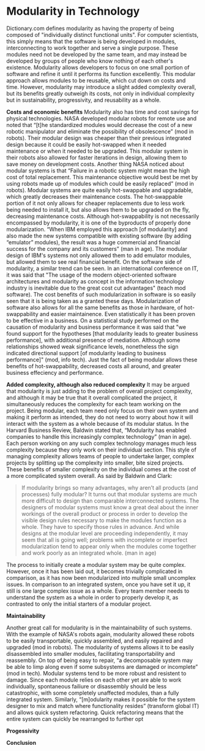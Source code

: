 # Modularity in Technology
Dictionary.com defines modularity as having the property of being composed of "individually distinct functional units". For computer scientists, this simply means that the software is being developed in modules, interconnecting to work together and serve a single purpose. These modules need not be developed by the same team, and may instead be developed by groups of people who know nothing of each other's existence. Modularity allows developers to focus on one small portion of software and refine it until it performs its function excellently. This modular approach allows modules to be reusable, which cut down on costs and time. However, modularity may introduce a slight added complexity overall, but its benefits greatly outweigh its costs, not only in individual complexity but in sustainability, progressivity, and reusability as a whole.

**Costs and economic benefits**
Modularity also has time and cost savings for physical technologies. NASA developed modular robots for remote use and noted that “[t]he standardized modules would decrease the cost of a new robotic manipulator and eliminate the possibility of obsolescence” (mod in robots). Their modular design was cheaper than their previous integrated design because it could be easily hot-swapped when it needed maintenance or when it needed to be upgraded. This modular system in their robots also allowed for faster iterations in design, allowing them to save money on development costs. Another thing NASA noticed about modular systems is that “Failure in a robotic system might mean the high cost of total replacement. This maintenance objective would best be met by using robots made up of modules which could be easily replaced” (mod in robots). Modular systems are quite easily hot-swappable and upgradable, which greatly decreases their maintenance costs. The hot-swappable portion of it not only allows for cheaper replacements due to less work being needed to install it, but also allows them to be upgraded on the fly, decreasing maintenance costs. Although hot-swappability is not necessarily encompassed by modularity, it is one of the byproducts of properly done modularization. “When IBM employed this approach [of modularity] and also made the new systems compatible with existing software (by adding “emulator” modules), the result was a huge commercial and financial success for the company and its customers” (man in age). The modular design of IBM's systems not only allowed them to add emulator modules, but allowed them to see real financial benefit. On the software side of modularity, a similar trend can be seen. In an international conference on IT, it was said that "The usage of the modern object-oriented software architectures and modularity as concept in the information technology industry is inevitable due to the great cost cut advantages" (teach mod software). The cost benefits of such modularization in software is so easily seen that it is being taken as a granted these days. Modularization of software also allows for all the same benefits as those in hardware, of hot-swappability and easier maintainence. Even statistically it has been proven to be effective in a business. On a statistical study performed on the causation of modularity and business performance it was said that "we found support for the hypotheses [that modularity leads to greater business performance], with additional presence of mediation. Although some relationships showed weak significance levels, nonetheless the sign indicated directional support [of modularity leading to business performance]" (mod, info tech). Just the fact of being modular allows these benefits of hot-swappability, decreased costs all around, and greater business effeciency and performance.

**Added complexity, although also reduced complexity**
It may be argued that modularity is just adding to the problem of overall project complexity, and although it may be true that it overall complicated the project, it simultaneously reduces the complexity for each team working on the project. Being modular, each team need only focus on their own system and making it perform as intended, they do not need to worry about how it will interact with the system as a whole because of its modular status. In the Harvard Business Review, Baldwin stated that, “Modularity has enabled companies to handle this increasingly complex technology” (man in age). Each person working on any such complex technology manages much less complexity because they only work on their individual section. This style of managing complexity allows teams of people to undertake larger, complex projects by splitting up the complexity into smaller, bite sized projects. These benefits of smaller complexity on the individual comes at the cost of a more complicated system overall. As said by Baldwin and Clark:

> If modularity brings so many advantages, why aren’t all products (and processes) fully modular? It turns out that modular systems are much more difficult to design than comparable interconnected systems. The designers of modular systems must know a great deal about the inner workings of the overall product or process in order to develop the visible design rules necessary to make the modules function as a whole. They have to specify those rules in advance. And while designs at the modular level are proceeding independently, it may seem that all is going well; problems with incomplete or imperfect modularization tend to appear only when the modules come together and work poorly as an integrated whole. (man in age)

The process to initially create a modular system may be quite complex. However, once it has been laid out, it becomes trivially complicated in comparison, as it has now been modularized into multiple small uncomplex issues. In comparison to an integrated system, once you have set it up, it still is one large complex issue as a whole. Every team member needs to understand the system as a whole in order to properly develop it, as contrasted to only the initial starters of a modular project.

**Maintainability**

Another great call for modularity is in the maintainability of such systems. With the example of NASA's robots again, modularity allowed these robots to be easily transportable, quickly assembled, and easily repaired and upgraded (mod in robots). The modularity of systems allows it to be easily disassembled into smaller modules, facilitating transportability and reassembly. On top of being easy to repair, “a decomposable system may be able to limp along even if some subsystems are damaged or incomplete” (mod in tech). Modular systems tend to be more robust and resistent to damage. Since each module relies on each other yet are able to work individually, spontaneous failiure or disassembly should be less catastrophic, with some completely unaffected modules, than a fully integrated system. Similarly, “[m]odularity makes it possible for the system designer to mix and match where functionality resides” (transform global IT) and allows quick system refactoring. Quick refactoring means that the entire system can quickly be rearranged to further opt

**Progessivity**

**Conclusion**